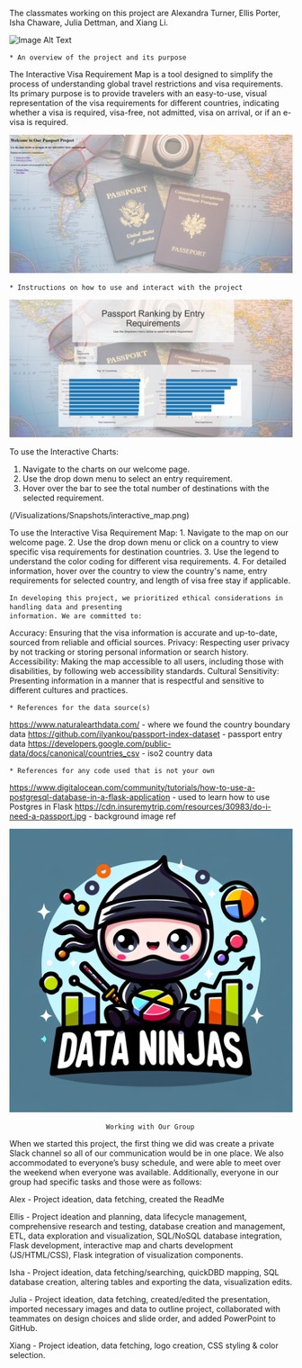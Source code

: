 The classmates working on this project are Alexandra Turner, Ellis Porter, Isha Chaware, Julia Dettman, and Xiang Li. 

![Image Alt Text](/Static/Images/background_image.png)

    * An overview of the project and its purpose
The Interactive Visa Requirement Map is a tool designed to simplify the process of understanding global travel restrictions and visa requirements. Its primary purpose is to provide travelers with an easy-to-use, visual representation of the visa requirements for different countries, indicating whether a visa is required, visa-free, not admitted, visa on arrival, or if an e-visa is required.

![Image Alt Text](/Visualizations/Snapshots/welcome_page.png)

    * Instructions on how to use and interact with the project

![Image Alt Text](/Visualizations/Snapshots/interactive_charts.png)

To use the Interactive Charts:
   1. Navigate to the charts on our welcome page.
   2. Use the drop down menu to select an entry requirement.
   3. Hover over the bar to see the total number of destinations with the selected requirement.

(/Visualizations/Snapshots/interactive_map.png)

To use the Interactive Visa Requirement Map:
    1. Navigate to the map on our welcome page.
    2. Use the drop down menu or click on a country to view specific visa requirements for destination countries.
    3. Use the legend to understand the color coding for different visa requirements.
    4. For detailed information, hover over the country to view the country's name, entry requirements for selected country, and length of visa free stay if applicable. 




	In developing this project, we prioritized ethical considerations in handling data and presenting                                   information. We are committed to:
Accuracy: Ensuring that the visa information is accurate and up-to-date, sourced from reliable and official sources.
Privacy: Respecting user privacy by not tracking or storing personal information or search history.
Accessibility: Making the map accessible to all users, including those with disabilities, by following web accessibility standards.
Cultural Sensitivity: Presenting information in a manner that is respectful and sensitive to different cultures and practices.




    * References for the data source(s)
https://www.naturalearthdata.com/ - where we found the country boundary data 
https://github.com/ilyankou/passport-index-dataset - passport entry data 
https://developers.google.com/public-data/docs/canonical/countries_csv - iso2 country data



    * References for any code used that is not your own
https://www.digitalocean.com/community/tutorials/how-to-use-a-postgresql-database-in-a-flask-application - used to learn how to use Postgres in Flask
https://cdn.insuremytrip.com/resources/30983/do-i-need-a-passport.jpg - background image ref


![Image Alt Text](/Visualizations/team_logo.png)
						
							Working with Our Group
When we started this project, the first thing we did was create a private Slack channel so all of our communication would be in one place. We also accommodated to everyone’s busy schedule, and were able to meet over the weekend when everyone was available. Additionally, everyone in our group had specific tasks and those were as follows:

Alex - Project ideation, data fetching, created the ReadMe

Ellis - Project ideation and planning, data lifecycle management, comprehensive research and testing, database creation and management, ETL, data exploration and visualization, SQL/NoSQL database integration, Flask development, interactive map and charts development (JS/HTML/CSS), Flask integration of visualization components.

Isha -  Project ideation, data fetching/searching, quickDBD mapping, SQL database creation, altering tables and exporting the data, visualization edits.

Julia - Project ideation, data fetching, created/edited the presentation, imported necessary images and data to outline project, collaborated with teammates on design choices and slide order, and added PowerPoint to GitHub. 

Xiang - Project ideation, data fetching, logo creation, CSS styling & color selection.

